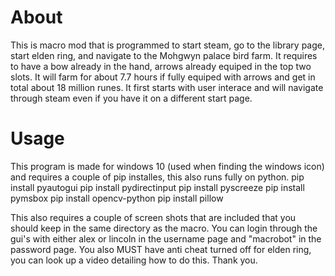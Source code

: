 # About

This is macro mod that is programmed to start steam, go to the library page, start elden ring, and navigate to the Mohgwyn palace bird farm. It requires to have a bow already in the hand, arrows already equiped in the top two slots. It will farm for about 7.7 hours if fully equiped with arrows and get in total about 18 million runes. It first starts with user interace and will navigate through steam even if you have it on a different start page. 

# Usage

This program is made for windows 10 (used when finding the windows icon) and requires a couple of pip installes, this also runs fully on python.
pip install pyautogui
pip install pydirectinput
pip install pyscreeze
pip install pymsbox
pip install opencv-python
pip install pillow

This also requires a couple of screen shots that are included that you should keep in the same directory as the macro. You can login through the gui's with either alex or lincoln in the username page and "macrobot" in the password page. You also MUST have anti cheat turned off for elden ring, you can look up a video detailing how to do this.
Thank you.



